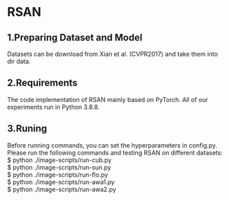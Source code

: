 # RSAN
## 1.Preparing Dataset and Model
Datasets can be download from Xian et al. (CVPR2017) and take them into dir data.
## 2.Requirements
The code implementation of RSAN mainly based on PyTorch. All of our experiments run in Python 3.8.8.
## 3.Runing
Before running commands, you can set the hyperparameters in config.py. Please run the following commands and testing RSAN on different datasets:   
$ python ./image-scripts/run-cub.py   
$ python ./image-scripts/run-sun.py   
$ python ./image-scripts/run-flo.py   
$ python ./image-scripts/run-awa1.py   
$ python ./image-scripts/run-awa2.py   
